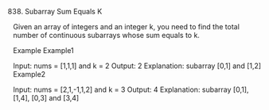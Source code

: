 838. Subarray Sum Equals K

Given an array of integers and an integer k, you need to find the total number of continuous subarrays whose sum equals to k.

Example
Example1

Input: nums = [1,1,1] and k = 2
Output: 2
Explanation:
subarray [0,1] and [1,2]
Example2

Input: nums = [2,1,-1,1,2] and k = 3
Output: 4
Explanation:
subarray [0,1], [1,4], [0,3] and [3,4]
